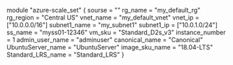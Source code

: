 module "azure-scale_set" {
  sourse = ""
rg_name           = "my_default_rg"
rg_region         = "Central US"
vnet_name         = "my_default_vnet"
vnet_ip           = ["10.0.0.0/16"]
subnet1_name      = "my_subnet1"
subnet1_ip        = ["10.0.1.0/24"]
ss_name           = "myss01-12346"
vm_sku            = "Standard_D2s_v3"
instance_number   = 1
admin_user_name   = "adminuser"
canonical_name    = "Canonical"
UbuntuServer_name = "UbuntuServer"
image_sku_name    = "18.04-LTS"
Standard_LRS_name = "Standard_LRS"
}
